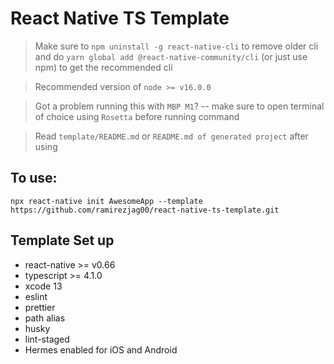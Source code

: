 # React Native TS Template

> Make sure to `npm uninstall -g react-native-cli` to remove older cli and do `yarn global add @react-native-community/cli` (or just use npm) to get the recommended cli

> Recommended version of `node >= v16.0.0`

> Got a problem running this with `MBP M1`? -- make sure to open terminal of choice using `Rosetta` before running command

> Read `template/README.md` or `README.md of generated project` after using


## To use:

```
npx react-native init AwesomeApp --template https://github.com/ramirezjag00/react-native-ts-template.git 
```

## Template Set up
- react-native >= v0.66
- typescript >= 4.1.0
- xcode 13
- eslint
- prettier
- path alias
- husky
- lint-staged
- Hermes enabled for iOS and Android
